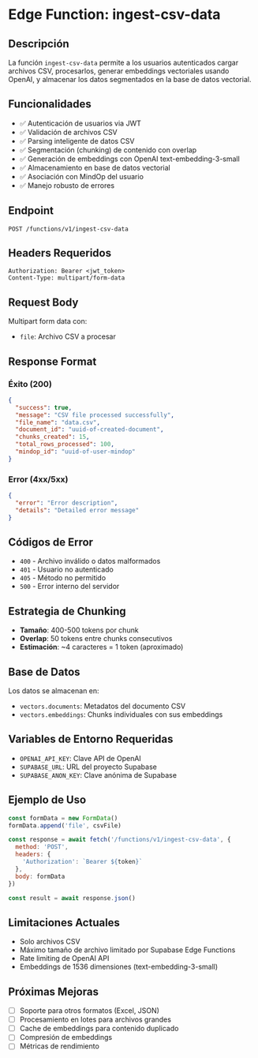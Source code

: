 # Edge Function: ingest-csv-data

## Descripción
La función `ingest-csv-data` permite a los usuarios autenticados cargar archivos CSV, procesarlos, generar embeddings vectoriales usando OpenAI, y almacenar los datos segmentados en la base de datos vectorial.

## Funcionalidades
- ✅ Autenticación de usuarios via JWT
- ✅ Validación de archivos CSV
- ✅ Parsing inteligente de datos CSV
- ✅ Segmentación (chunking) de contenido con overlap
- ✅ Generación de embeddings con OpenAI text-embedding-3-small
- ✅ Almacenamiento en base de datos vectorial
- ✅ Asociación con MindOp del usuario
- ✅ Manejo robusto de errores

## Endpoint
```
POST /functions/v1/ingest-csv-data
```

## Headers Requeridos
```
Authorization: Bearer <jwt_token>
Content-Type: multipart/form-data
```

## Request Body
Multipart form data con:
- `file`: Archivo CSV a procesar

## Response Format

### Éxito (200)
```json
{
  "success": true,
  "message": "CSV file processed successfully",
  "file_name": "data.csv",
  "document_id": "uuid-of-created-document",
  "chunks_created": 15,
  "total_rows_processed": 100,
  "mindop_id": "uuid-of-user-mindop"
}
```

### Error (4xx/5xx)
```json
{
  "error": "Error description",
  "details": "Detailed error message"
}
```

## Códigos de Error
- `400` - Archivo inválido o datos malformados
- `401` - Usuario no autenticado
- `405` - Método no permitido
- `500` - Error interno del servidor

## Estrategia de Chunking
- **Tamaño**: 400-500 tokens por chunk
- **Overlap**: 50 tokens entre chunks consecutivos
- **Estimación**: ~4 caracteres = 1 token (aproximado)

## Base de Datos
Los datos se almacenan en:
- `vectors.documents`: Metadatos del documento CSV
- `vectors.embeddings`: Chunks individuales con sus embeddings

## Variables de Entorno Requeridas
- `OPENAI_API_KEY`: Clave API de OpenAI
- `SUPABASE_URL`: URL del proyecto Supabase
- `SUPABASE_ANON_KEY`: Clave anónima de Supabase

## Ejemplo de Uso
```javascript
const formData = new FormData()
formData.append('file', csvFile)

const response = await fetch('/functions/v1/ingest-csv-data', {
  method: 'POST',
  headers: {
    'Authorization': `Bearer ${token}`
  },
  body: formData
})

const result = await response.json()
```

## Limitaciones Actuales
- Solo archivos CSV
- Máximo tamaño de archivo limitado por Supabase Edge Functions
- Rate limiting de OpenAI API
- Embeddings de 1536 dimensiones (text-embedding-3-small)

## Próximas Mejoras
- [ ] Soporte para otros formatos (Excel, JSON)
- [ ] Procesamiento en lotes para archivos grandes
- [ ] Cache de embeddings para contenido duplicado
- [ ] Compresión de embeddings
- [ ] Métricas de rendimiento
